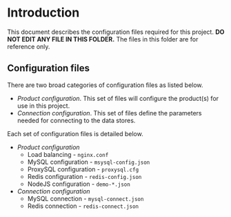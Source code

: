 # Introduction

This document describes the configuration files required for this project. **DO NOT EDIT ANY FILE IN THIS FOLDER.** The files in this folder are for reference only.

## Configuration files

There are two broad categories of configuration files as listed below.

- *Product configuration*. This set of files will configure the product(s) for use in this project.
- *Connection configuration*. This set of files define the parameters needed for connecting to the data stores.

Each set of configuration files is detailed below.

- *Product configuration*
  - Load balancing - `nginx.conf`
  - MySQL configuration - `msysql-config.json`
  - ProxySQL configuration - `proxysql.cfg`
  - Redis configuration - `redis-config.json`
  - NodeJS configuration - `demo-*.json`
- *Connection configuration*
  - MySQL connection - `mysql-connect.json`
  - Redis connection - `redis-connect.json`
